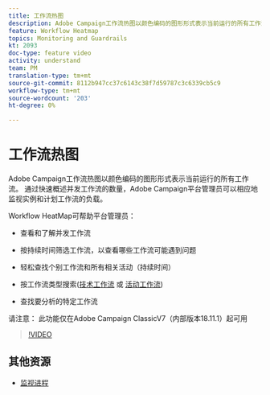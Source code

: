 ```yaml
---
title: 工作流热图
description: Adobe Campaign工作流热图以颜色编码的图形形式表示当前运行的所有工作流。  通过快速概述并发工作流的数量，Adobe Campaign平台管理员可以相应地监视实例和计划工作流的负载。
feature: Workflow Heatmap
topics: Monitoring and Guardrails
kt: 2093
doc-type: feature video
activity: understand
team: PM
translation-type: tm+mt
source-git-commit: 8112b947cc37c6143c38f7d59787c3c6339cb5c9
workflow-type: tm+mt
source-wordcount: '203'
ht-degree: 0%

---
```



# 工作流热图

Adobe Campaign工作流热图以颜色编码的图形形式表示当前运行的所有工作流。  通过快速概述并发工作流的数量，Adobe Campaign平台管理员可以相应地监视实例和计划工作流的负载。

Workflow HeatMap可帮助平台管理员：

* 查看和了解并发工作流
* 按持续时间筛选工作流，以查看哪些工作流可能遇到问题
* 轻松查找个别工作流和所有相关活动（持续时间）

* 按工作流类型搜索([技术工作流](https://docs.adobe.com/content/help/en/campaign-classic/using/automating-with-workflows/general-operation/building-a-workflow.html#technical-workflows) 或 [活动工作流](https://docs.adobe.com/content/help/en/campaign-classic/using/automating-with-workflows/general-operation/building-a-workflow.html#campaign-workflows))

* 查找要分析的特定工作流

请注意： 此功能仅在Adobe Campaign ClassicV7（内部版本18.11.1）起可用

>[!VIDEO](https://video.tv.adobe.com/v/25558?quality=12)

## 其他资源

* [监视进程](https://docs.adobe.com/content/help/en/campaign-classic/using/monitoring-campaign-classic/production-procedures/monitoring-processes.html#Workflow_monitoring)
